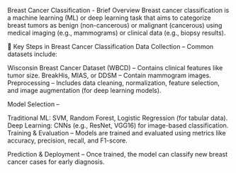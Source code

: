 Breast Cancer Classification - Brief Overview
Breast cancer classification is a machine learning (ML) or deep learning task that aims to categorize breast tumors as benign (non-cancerous) or malignant (cancerous) using medical imaging (e.g., mammograms) or clinical data (e.g., biopsy results).

🔹 Key Steps in Breast Cancer Classification
Data Collection – Common datasets include:

Wisconsin Breast Cancer Dataset (WBCD) – Contains clinical features like tumor size.
BreakHis, MIAS, or DDSM – Contain mammogram images.
Preprocessing – Includes data cleaning, normalization, feature selection, and image augmentation (for deep learning models).

Model Selection –

Traditional ML: SVM, Random Forest, Logistic Regression (for tabular data).
Deep Learning: CNNs (e.g., ResNet, VGG16) for image-based classification.
Training & Evaluation – Models are trained and evaluated using metrics like accuracy, precision, recall, and F1-score.

Prediction & Deployment – Once trained, the model can classify new breast cancer cases for early diagnosis.
